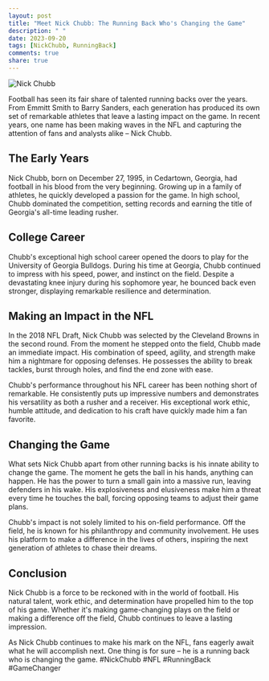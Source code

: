 ```yaml
---
layout: post
title: "Meet Nick Chubb: The Running Back Who's Changing the Game"
description: " "
date: 2023-09-20
tags: [NickChubb, RunningBack]
comments: true
share: true
---
```


![Nick Chubb](https://source.unsplash.com/1600x900/?nick,chubb,running,back)

Football has seen its fair share of talented running backs over the years. From Emmitt Smith to Barry Sanders, each generation has produced its own set of remarkable athletes that leave a lasting impact on the game. In recent years, one name has been making waves in the NFL and capturing the attention of fans and analysts alike – Nick Chubb.

## The Early Years

Nick Chubb, born on December 27, 1995, in Cedartown, Georgia, had football in his blood from the very beginning. Growing up in a family of athletes, he quickly developed a passion for the game. In high school, Chubb dominated the competition, setting records and earning the title of Georgia's all-time leading rusher.

## College Career

Chubb's exceptional high school career opened the doors to play for the University of Georgia Bulldogs. During his time at Georgia, Chubb continued to impress with his speed, power, and instinct on the field. Despite a devastating knee injury during his sophomore year, he bounced back even stronger, displaying remarkable resilience and determination.

## Making an Impact in the NFL

In the 2018 NFL Draft, Nick Chubb was selected by the Cleveland Browns in the second round. From the moment he stepped onto the field, Chubb made an immediate impact. His combination of speed, agility, and strength make him a nightmare for opposing defenses. He possesses the ability to break tackles, burst through holes, and find the end zone with ease.

Chubb's performance throughout his NFL career has been nothing short of remarkable. He consistently puts up impressive numbers and demonstrates his versatility as both a rusher and a receiver. His exceptional work ethic, humble attitude, and dedication to his craft have quickly made him a fan favorite.

## Changing the Game

What sets Nick Chubb apart from other running backs is his innate ability to change the game. The moment he gets the ball in his hands, anything can happen. He has the power to turn a small gain into a massive run, leaving defenders in his wake. His explosiveness and elusiveness make him a threat every time he touches the ball, forcing opposing teams to adjust their game plans.

Chubb's impact is not solely limited to his on-field performance. Off the field, he is known for his philanthropy and community involvement. He uses his platform to make a difference in the lives of others, inspiring the next generation of athletes to chase their dreams.

## Conclusion

Nick Chubb is a force to be reckoned with in the world of football. His natural talent, work ethic, and determination have propelled him to the top of his game. Whether it's making game-changing plays on the field or making a difference off the field, Chubb continues to leave a lasting impression.

As Nick Chubb continues to make his mark on the NFL, fans eagerly await what he will accomplish next. One thing is for sure – he is a running back who is changing the game. #NickChubb #NFL #RunningBack #GameChanger